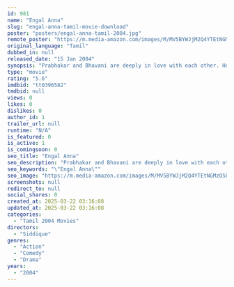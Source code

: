 ```yaml
---
id: 981
name: "Engal Anna"
slug: "engal-anna-tamil-movie-download"
poster: "posters/engal-anna-tamil-2004.jpg"
remote_poster: "https://m.media-amazon.com/images/M/MV5BYWJjM2Q4YTEtNGMzOS00YThiLTlmYTAtYmNlOWI1MTNhODQ0XkEyXkFqcGc@._V1_SX300.jpg"
original_language: "Tamil"
dubbed_in: null
released_date: "15 Jan 2004"
synopsis: "Prabhakar and Bhavani are deeply in love with each other. However, lovers turn enemies when Prabhakar's father is falsely accused of killing Bhavani's father."
type: "movie"
rating: "5.6"
imdbid: "tt0396582"
tmdbid: null
views: 0
likes: 0
dislikes: 0
author_id: 1
trailer_url: null
runtime: "N/A"
is_featured: 0
is_active: 1
is_comingsoon: 0
seo_title: "Engal Anna"
seo_description: "Prabhakar and Bhavani are deeply in love with each other. However, lovers turn enemies when Prabhakar's father is falsely accused of killing Bhavani's father."
seo_keywords: "\"Engal Anna\""
seo_image: "https://m.media-amazon.com/images/M/MV5BYWJjM2Q4YTEtNGMzOS00YThiLTlmYTAtYmNlOWI1MTNhODQ0XkEyXkFqcGc@._V1_SX300.jpg"
screenshots: null
redirect_to: null
social_shares: 0
created_at: 2025-03-22 03:16:08
updated_at: 2025-03-22 03:16:08
categories:
  - "Tamil 2004 Movies"
directors:
  - "Siddique"
genres:
  - "Action"
  - "Comedy"
  - "Drama"
years:
  - "2004"
---
```

